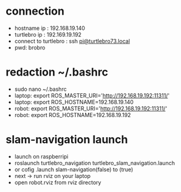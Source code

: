 # connection 
* hostname ip : 192.168.19.140
* turtlebro ip : 192.169.19.192
* connect to turtlebro : ssh pi@turtlebro73.local
* pwd: brobro
# redaction ~/.bashrc
* sudo nano ~/.bashrc
* laptop: export ROS_MASTER_URI='http://192.168.19.192:11311/'
* laptop: export ROS_HOSTNAME=192.168.19.140
* robot: export ROS_MASTER_URI='http://192.168.19.192:11311/'
* robot: export ROS_HOSTNAME=192.168.19.192

# slam-navigation launch
* launch on raspberripi
* roslaunch turtlebro_navigation turtlebro_slam_navigation.launch
* or cofig .launch slam-navigation(false) to (true)
* next -> run rviz on your laptop
* open robot.rviz from rviz directory